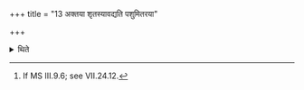 +++
title = "13 अक्तया शृतस्यावद्यति पशुमितरया"

+++

<details><summary>थिते</summary>

13. By means of the anointed (edge)[^1] he cuts the portions of the cooked (limbs of the animal); by means of the other (not anointed edge) (the Śamitr̥) dissects the animal.  


[^1]: If MS III.9.6; see VII.24.12.
</details>
